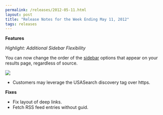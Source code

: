 ```yaml
---
permalink: /releases/2012-05-11.html
layout: post
title: "Release Notes for the Week Ending May 11, 2012"
tags: releases
---
```

<p><strong>Features</strong></p>
<p><em>Highlight: Additional Sidebar Flexibility</em></p>
<p>You can now change the order of the <a href="/blog/how-to-select-the-sidebar-options-that-appear-on-your.html">sidebar</a> options that appear on your results page, regardless of source.</p>
<p><img class="img-polaroid" src="http://f22818b4dfc10241d8a3-f1564c64756a8cfee25b6b19953b1d23.r31.cf2.rackcdn.com/tumblr_m42l7i8Z251qid15q.png"/></p>
<ul><li>Customers may leverage the USASearch discovery tag over https.</li>
</ul><p><strong>Fixes</strong></p>
<ul><li>Fix layout of deep links.</li>
<li>Fetch RSS feed entries without guid.</li>
</ul>
